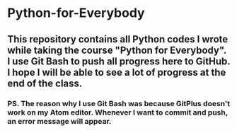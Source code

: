 # Python-for-Everybody
## This repository contains all Python codes I wrote while taking the course  "Python for Everybody". I use Git Bash to push all progress here to GitHub. I hope I will be able to see a lot of progress at the end of the class.
### PS. The reason why I use Git Bash was because GitPlus doesn't work on my Atom editor. Whenever I want to commit and push, an error message will appear.
